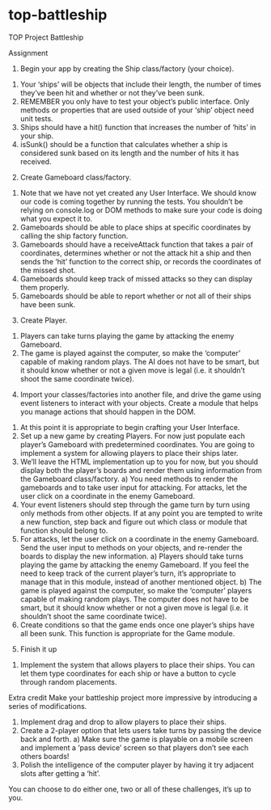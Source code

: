 # top-battleship
TOP Project Battleship

Assignment

1. Begin your app by creating the Ship class/factory (your choice).
  1) Your ‘ships’ will be objects that include their length, the number of times they’ve been hit and whether or not they’ve been sunk.
  2) REMEMBER you only have to test your object’s public interface. Only methods or properties that are used outside of your ‘ship’ object need unit tests.
  3) Ships should have a hit() function that increases the number of ‘hits’ in your ship.
  4) isSunk() should be a function that calculates whether a ship is considered sunk based on its length and the number of hits it has received.


2. Create Gameboard class/factory.
  1) Note that we have not yet created any User Interface. We should know our code is coming together by running the tests. You shouldn’t be relying on console.log or DOM methods to make sure your code is doing what you expect it to.
  2) Gameboards should be able to place ships at specific coordinates by calling the ship factory function.
  3) Gameboards should have a receiveAttack function that takes a pair of coordinates, determines whether or not the attack hit a ship and then sends the ‘hit’ function to the correct ship, or records the coordinates of the missed shot.
  4) Gameboards should keep track of missed attacks so they can display them properly.
  5) Gameboards should be able to report whether or not all of their ships have been sunk.


3. Create Player.
  1) Players can take turns playing the game by attacking the enemy Gameboard.
  2) The game is played against the computer, so make the ‘computer’ capable of making random plays. The AI does not have to be smart, but it should know whether or not a given move is legal (i.e. it shouldn’t shoot the same coordinate twice).


4. Import your classes/factories into another file, and drive the game using event listeners to interact with your objects. Create a module that helps you manage actions that should happen in the DOM.
  1) At this point it is appropriate to begin crafting your User Interface.
  2) Set up a new game by creating Players. For now just populate each player’s Gameboard with predetermined coordinates. You are going to implement a system for allowing players to place their ships later.
  3) We’ll leave the HTML implementation up to you for now, but you should display both the player’s boards and render them using information from the Gameboard class/factory.
    a) You need methods to render the gameboards and to take user input for attacking. For attacks, let the user click on a coordinate in the enemy Gameboard.
  4) Your event listeners should step through the game turn by turn using only methods from other objects. If at any point you are tempted to write a new function, step back and figure out which class or module that function should belong to.
  5) For attacks, let the user click on a coordinate in the enemy Gameboard. Send the user input to methods on your objects, and re-render the boards to display the new information.
    a) Players should take turns playing the game by attacking the enemy Gameboard. If you feel the need to keep track of the current player’s turn, it’s appropriate to manage that in this module, instead of another mentioned object.
    b) The game is played against the computer, so make the ‘computer’ players capable of making random plays. The computer does not have to be smart, but it should know whether or not a given move is legal (i.e. it shouldn’t shoot the same coordinate twice).
  6) Create conditions so that the game ends once one player’s ships have all been sunk. This function is appropriate for the Game module.


5. Finish it up
  1) Implement the system that allows players to place their ships. You can let them type coordinates for each ship or have a button to cycle through random placements.


Extra credit
Make your battleship project more impressive by introducing a series of modifications.

  1) Implement drag and drop to allow players to place their ships.
  2) Create a 2-player option that lets users take turns by passing the device back and forth.
    a) Make sure the game is playable on a mobile screen and implement a ‘pass device’ screen so that players don’t see each others boards!
  3) Polish the intelligence of the computer player by having it try adjacent slots after getting a ‘hit’.

  You can choose to do either one, two or all of these challenges, it’s up to you.
